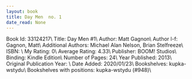 ```yaml
---
layout: book
title: Day Men  no. 1
date_read: None
---
```


Book Id: 33124217\ 
Title: Day Men #1\ 
Author: Matt Gagnon\ 
Author l-f: Gagnon, Matt\ 
Additional Authors: Michael Alan Nelson, Brian Stelfreeze\ 
ISBN: \ 
My Rating: 0\ 
Average Rating: 4.33\ 
Publisher: BOOM! Studios\ 
Binding: Kindle Edition\ 
Number of Pages: 24\ 
Year Published: 2013\ 
Original Publication Year: \ 
Date Added: 2020/01/23\ 
Bookshelves: kupka-wstydu\ 
Bookshelves with positions: kupka-wstydu (#948)\ 

